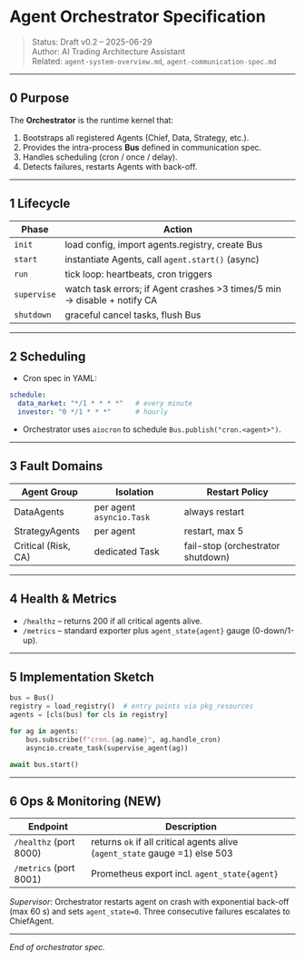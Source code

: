 # Agent Orchestrator Specification

> Status: Draft v0.2 – 2025-06-29  
> Author: AI Trading Architecture Assistant  
> Related: `agent-system-overview.md`, `agent-communication-spec.md`

---

## 0  Purpose

The **Orchestrator** is the runtime kernel that:
1. Bootstraps all registered Agents (Chief, Data, Strategy, etc.).
2. Provides the intra-process **Bus** defined in communication spec.
3. Handles scheduling (cron / once / delay).
4. Detects failures, restarts Agents with back-off.

---

## 1  Lifecycle

| Phase | Action |
|-------|--------|
| `init` | load config, import agents.registry, create Bus |
| `start` | instantiate Agents, call `agent.start()` (async) |
| `run` | tick loop: heartbeats, cron triggers |
| `supervise` | watch task errors; if Agent crashes >3 times/5 min → disable + notify CA |
| `shutdown` | graceful cancel tasks, flush Bus |

---

## 2  Scheduling

* Cron spec in YAML:
```yaml
schedule:
  data_market: "*/1 * * * *"   # every minute
  investor: "0 */1 * * *"      # hourly
```
* Orchestrator uses `aiocron` to schedule `Bus.publish("cron.<agent>")`.

---

## 3  Fault Domains

| Agent Group | Isolation | Restart Policy |
|-------------|-----------|----------------|
| DataAgents | per agent `asyncio.Task` | always restart |
| StrategyAgents | per agent | restart, max 5 | 
| Critical (Risk, CA) | dedicated Task | fail-stop (orchestrator shutdown) |

---

## 4  Health & Metrics

* `/healthz` – returns 200 if all critical agents alive.
* `/metrics` – standard exporter plus `agent_state{agent}` gauge (0-down/1-up).

---

## 5  Implementation Sketch

```python
bus = Bus()
registry = load_registry()  # entry points via pkg_resources
agents = [cls(bus) for cls in registry]

for ag in agents:
    bus.subscribe(f"cron.{ag.name}", ag.handle_cron)
    asyncio.create_task(supervise_agent(ag))

await bus.start()
```

---

## 6  Ops & Monitoring (NEW)

| Endpoint | Description |
|----------|-------------|
| `/healthz` (port 8000) | returns `ok` if all critical agents alive (`agent_state` gauge =1) else 503 |
| `/metrics` (port 8001) | Prometheus export incl. `agent_state{agent}` |

*Supervisor*: Orchestrator restarts agent on crash with exponential back-off (max 60 s) and sets `agent_state=0`.  Three consecutive failures escalates to ChiefAgent.

---

*End of orchestrator spec.* 